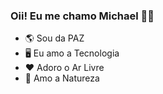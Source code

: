 ### Oii! Eu me chamo Michael 👋🏼

- 🌎 Sou da PAZ
- 🖥️ Eu amo a Tecnologia
- ❤️ Adoro o Ar Livre
- 🥀 Amo a Natureza
